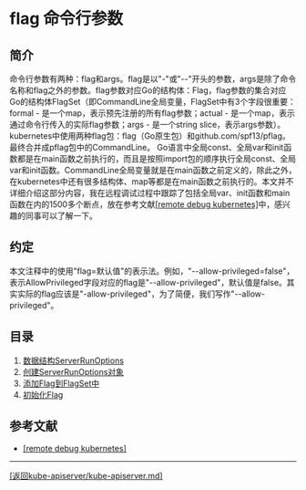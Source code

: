 flag 命令行参数
=================================================================
## 简介
命令行参数有两种：flag和args。flag是以"-"或"--"开头的参数，args是除了命令名称和flag之外的参数。flag参数对应Go的结构体：Flag，flag参数的集合对应Go的结构体FlagSet（即CommandLine全局变量，FlagSet中有3个字段很重要：formal - 是一个map，表示预先注册的所有flag参数；actual - 是一个map，表示通过命令行传入的实际flag参数；args - 是一个string slice，表示args参数）。
kubernetes中使用两种flag包：flag（Go原生包）和github.com/spf13/pflag。最终合并成pflag包中的CommandLine。
Go语言中全局const、全局var和init函数都是在main函数之前执行的，而且是按照import包的顺序执行全局const、全局var和init函数。CommandLine全局变量就是在main函数之前定义的，除此之外，在kubernetes中还有很多结构体、map等都是在main函数之前执行的。本文并不详细介绍这部分内容，我在远程调试过程中跟踪了包括全局var、init函数和main函数在内的1500多个断点，放在参考文献[[remote debug kubernetes]](/../../reference/remote-debug/remote-debug.md/)中，感兴趣的同事可以了解一下。
## 约定
本文注释中的使用"flag=默认值"的表示法。例如，"--allow-privileged=false"，表示AllowPrivileged字段对应的flag是"--allow-privileged"，默认值是false。其实实际的flag应该是"-allow-privileged"，为了简便，我们写作"--allow-privileged"。
## 目录
1. [数据结构ServerRunOptions]()
2. [创建ServerRunOptions对象]()
3. [添加Flag到FlagSet中]()
4. [初始化Flag]()

## 参考文献
* [[remote debug kubernetes]](/../../reference/remote-debug/remote-debug.md/)

_______________________________________________________________________
[[返回kube-apiserver/kube-apiserver.md]](../kube-apiserver.md) 